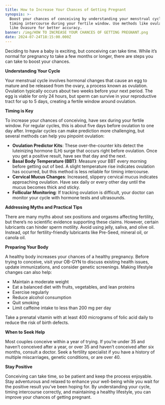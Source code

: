 ```yaml
---
title: How to Increase Your Chances of Getting Pregnant
synopsis: >-
  Boost your chances of conceiving by understanding your menstrual cycle and
  timing intercourse during your fertile window. Use methods like ovulation kits
  like Ovasure for better accuracy.
banner: /img/HOW TO INCREASE YOUR CHANCES OF GETTING PREGNANT.png
date: 2024-07-24T18:15:00.000Z
---
```


Deciding to have a baby is exciting, but conceiving can take time. While it’s normal for pregnancy to take a few months or longer, there are steps you can take to boost your chances.

**Understanding Your Cycle**

Your menstrual cycle involves hormonal changes that cause an egg to mature and be released from the ovary, a process known as ovulation. Ovulation typically occurs about two weeks before your next period. The egg is viable for only 24 hours, but sperm can survive in your reproductive tract for up to 5 days, creating a fertile window around ovulation.

**Timing is Key**

To increase your chances of conceiving, have sex during your fertile window. For regular cycles, this is about five days before ovulation to one day after. Irregular cycles can make prediction more challenging, but several methods can help you pinpoint ovulation:

* **Ovulation Predictor Kits**: These over-the-counter kits detect the luteinizing      hormone (LH) surge that occurs right before ovulation. Once you get a      positive result, have sex that day and the next.
* **Basal Body Temperature (BBT)**: Measure your BBT every morning before getting out of bed. A slight temperature rise indicates ovulation has occurred, but this method is less reliable for timing intercourse.
* **Cervical Mucus Changes**: Increased, slippery cervical mucus indicates approaching ovulation. Have sex daily or every other day until the mucus becomes thick and sticky.
* **Follicular Monitoring**: If tracking ovulation is difficult, your doctor can monitor your cycle with hormone tests and ultrasounds.

**Addressing Myths and Practical Tips**

There are many myths about sex positions and orgasms affecting fertility, but there’s no scientific evidence supporting these claims. However, certain lubricants can hinder sperm motility. Avoid using jelly, saliva, and olive oil. Instead, opt for fertility-friendly lubricants like Pre-Seed, mineral oil, or canola oil.

**Preparing Your Body**

A healthy body increases your chances of a healthy pregnancy. Before trying to conceive, visit your OB-GYN to discuss existing health issues, update immunizations, and consider genetic screenings. Making lifestyle changes can also help:

* Maintain a moderate weight
* Eat a balanced diet with fruits, vegetables, and lean proteins
* Exercise regularly
* Reduce alcohol consumption
* Quit smoking
* Limit caffeine intake to less than 200 mg per day

Take a prenatal vitamin with at least 400 micrograms of folic acid daily to reduce the risk of birth defects.

**When to Seek Help**

Most couples conceive within a year of trying. If you’re under 35 and haven’t conceived after a year, or over 35 and haven’t conceived after six months, consult a doctor. Seek a fertility specialist if you have a history of multiple miscarriages, genetic conditions, or are over 40.

**Stay Positive**

Conceiving can take time, so be patient and keep the process enjoyable. Stay adventurous and relaxed to enhance your well-being while you wait for the positive result you’ve been hoping for. By understanding your cycle, timing intercourse correctly, and maintaining a healthy lifestyle, you can improve your chances of getting pregnant.

 
